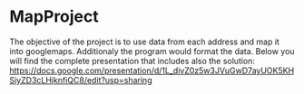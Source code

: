 # MapProject

The objective of the project is to use data from each address and map it into googlemaps. Additionaly the program would format the data.
Below you will find the complete presentation that includes also the solution:
https://docs.google.com/presentation/d/1L_divZ0z5w3JVuGwD7ayUOK5KHSiyZD3cLHjknfiQC8/edit?usp=sharing
